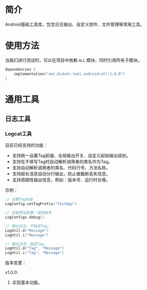 # 简介
Android基础工具库，包含日志输出、自定义控件、文件管理等常用工具。

# 使用方法
当我们进行测试时，可以在项目中依赖 `ALL` 模块，同时引用所有子模块。

```kotlin
dependencies {
    implementation("net.bi4vmr.tool.android:all:1.0.0")
}
```

# 通用工具
## 日志工具
### Logcat工具
目前已经支持的功能：

- 支持统一设置Tag前缀、全局输出开关、自定义起始输出级别。
- 支持在不填写Tag时自动解析调用者的类名作为Tag。
- 支持自动解析调用者的类名、代码行号、方法名称。
- 支持超长消息自动分行输出，防止被截断丢失信息。
- 支持周期性输出信息，例如：版本号、运行时长等。

示例：

```kotlin
// 设置Tag前缀
LogConfig.setTagPrefix("TestApp")

// 加载预设配置：调试版本
LogConfigs.debug()

// 输出日志，不指定Tag。
LogUtil.d("Message")
LogUtil.i("Message")

// 输出日志，指定Tag。
LogUtil.d("Tag", "Message")
LogUtil.i("Tag", "Message")
```

版本变更：

v1.0.0:

1. 实现基本功能。
